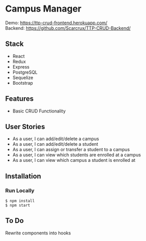 # Campus Manager

Demo: https://ttp-crud-frontend.herokuapp.com/<br/>
Backend: https://github.com/Scarcrux/TTP-CRUD-Backend/

## Stack

<ul>
  <li>React</li>
  <li>Redux</li>
  <li>Express</li>
  <li>PostgreSQL</li>
  <li>Sequelize</li>
  <li>Bootstrap</li>
</ul>

## Features

<ul>
  <li>Basic CRUD Functionality</li>
</ul>

## User Stories

<ul>
  <li>As a user, I can add/edit/delete a campus</li>
  <li>As a user, I can add/edit/delete a student</li>
  <li>As a user, I can assign or transfer a student to a campus</li>
  <li>As a user, I can view which students are enrolled at a campus</li>
  <li>As a user, I can view which campus a student is enrolled at</li>
</ul>

## Installation

### Run Locally

```
$ npm install
$ npm start
```

## To Do

Rewrite components into hooks
